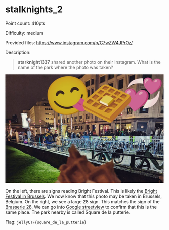 # stalknights_2
Point count: 410pts

Difficulty: medium

Provided files: https://www.instagram.com/p/C7wZW4JPrOz/

Description:
> **starknight1337** shared another photo on their Instagram. What is the name of the park where the photo was taken?

![Image of a person eating waffles in a park](Snapinsta.app_447135925_964172285446852_6441709279316842659_n_1024.jpg)

On the left, there are signs reading Bright Festival. This is likely the [Bright Festival in Brussels](https://www.visit.brussels/en/visitors/agenda/bright-festival). We now know that this photo may be taken in Brussels, Belgium. On the right, we see a large 28 sign. This matches the sign of the [Brasserie 28](https://maps.app.goo.gl/3i5AoFKPKbQzZTAx7). We can go into [Google streetview](https://maps.app.goo.gl/KP6Ah7GAhUfEjwcf6) to confirm that this is the same place. The park nearby is called Square de la putterie.

Flag: `jellyCTF{square_de_la_putterie}`

